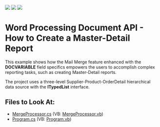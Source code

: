 <!-- default badges list -->
![](https://img.shields.io/endpoint?url=https://codecentral.devexpress.com/api/v1/VersionRange/128608279/22.2.3%2B)
[![](https://img.shields.io/badge/Open_in_DevExpress_Support_Center-FF7200?style=flat-square&logo=DevExpress&logoColor=white)](https://supportcenter.devexpress.com/ticket/details/E4718)
[![](https://img.shields.io/badge/📖_How_to_use_DevExpress_Examples-e9f6fc?style=flat-square)](https://docs.devexpress.com/GeneralInformation/403183)
<!-- default badges end -->

# Word Processing Document API - How to Create a Master-Detail Report

This example shows how the Mail Merge feature enhanced with the **DOCVARIABLE** field specifics empowers the users to accomplish complex reporting tasks, such as creating Master-Detail reports. 

The project uses a three-level Supplier-Product-OrderDetail hierarchical data source with the **ITypedList** interface.

## Files to Look At:

* [MergeProcessor.cs](./CS/MasterDetailExample/MergeProcessor.cs) (VB: [MergeProcessor.vb](./VB/MasterDetailExample/MergeProcessor.vb))
* [Program.cs](./CS/MasterDetailExample/Program.cs) (VB: [Program.vb](./VB/MasterDetailExample/Program.vb))
